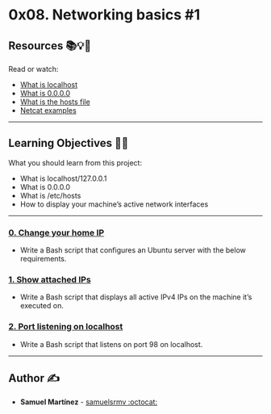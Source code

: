 # 0x08. Networking basics #1

## Resources :books::bulb::rocket:
Read or watch:
* [What is localhost](https://intranet.hbtn.io/rltoken/7SedZ8ILSQulYf7xzSbraQ)
* [What is 0.0.0.0](https://intranet.hbtn.io/rltoken/n5IFAt_OWGJtGW33t7Jfag)
* [What is the hosts file](https://intranet.hbtn.io/rltoken/21l3Uqizr3LpA1ZGrYPg3g)
* [Netcat examples](https://intranet.hbtn.io/rltoken/uMleIIzkRoR2w8EkwItSEg)

---
## Learning Objectives :man_technologist:
What you should learn from this project:

* What is localhost/127.0.0.1
* What is 0.0.0.0
* What is /etc/hosts
* How to display your machine’s active network interfaces

---

### [0. Change your home IP](./0-change_your_home_IP)
* Write a Bash script that configures an Ubuntu server with the below requirements.


### [1. Show attached IPs](./1-show_attached_IPs)
* Write a Bash script that displays all active IPv4 IPs on the machine it’s executed on.


### [2. Port listening on localhost](./100-port_listening_on_localhost)
* Write a Bash script that listens on port 98 on localhost.

---

## Author :writing_hand:
* **Samuel Martínez** - [samuelsrmv :octocat:](https://github.com/samuelsrmv)